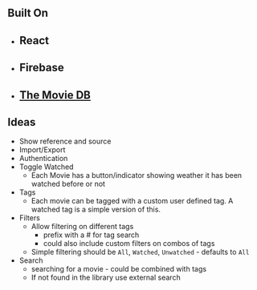 ## Built On
- ## React
- ## Firebase
- ## [The Movie DB](https://www.themoviedb.org)

## Ideas
- Show reference and source
- Import/Export
- Authentication
- Toggle Watched
  - Each Movie has a button/indicator showing weather it has been watched before or not
- Tags
  - Each movie can be tagged with a custom user defined tag. A watched tag is a simple version of this.
- Filters
  - Allow filtering on different tags
    - prefix with a # for tag search
    - could also include custom filters on combos of tags
  - Simple filtering should be `All`, `Watched`, `Unwatched` - defaults to `All`
- Search
  - searching for a movie - could be combined with tags
  - If not found in the library use external search